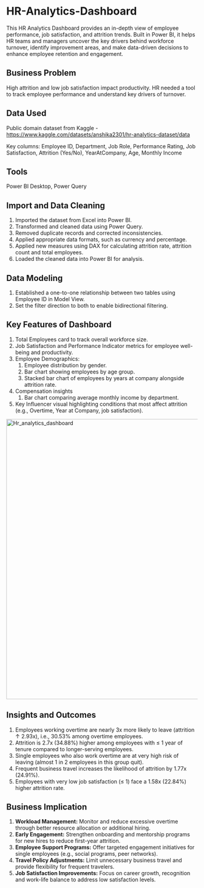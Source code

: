 # HR-Analytics-Dashboard
This HR Analytics Dashboard provides an in-depth view of employee performance, job satisfaction, and attrition trends. Built in Power BI, it helps HR teams and managers uncover the key drivers behind workforce turnover, identify improvement areas, and make data-driven decisions to enhance employee retention and engagement.

## Business Problem
High attrition and low job satisfaction impact productivity. HR needed a tool to track employee performance and understand key drivers of turnover.

## Data Used
Public domain dataset from Kaggle - https://www.kaggle.com/datasets/anshika2301/hr-analytics-dataset/data

Key columns: Employee ID, Department, Job Role, Performance Rating, Job Satisfaction, Attrition (Yes/No), YearAtCompany, Age, Monthly Income

## Tools
Power BI Desktop, Power Query

## Import and Data Cleaning
1. Imported the dataset from Excel into Power BI.
2. Transformed and cleaned data using Power Query.
3. Removed duplicate records and corrected inconsistencies.
4. Applied appropriate data formats, such as currency and percentage.
5. Applied new measures using DAX for calculating attrition rate, attrition count and total employees.
6. Loaded the cleaned data into Power BI for analysis.

## Data Modeling
1. Established a one-to-one relationship between two tables using Employee ID in Model View.
2. Set the filter direction to both to enable bidirectional filtering.

## Key Features of Dashboard 
1. Total Employees card to track overall workforce size.
2. Job Satisfaction and Performance Indicator metrics for employee well-being and productivity.
3. Employee Demographics:
     1. Employee distribution by gender.
     2. Bar chart showing employees by age group.
     3. Stacked bar chart of employees by years at company alongside attrition rate.
4. Compensation insights
     1. Bar chart comparing average monthly income by department.
5. Key Influencer visual highlighting conditions that most affect attrition (e.g., Overtime, Year at Company, job satisfaction).

<img width="1312" height="737" alt="Hr_analytics_dashboard" src="https://github.com/user-attachments/assets/d4fad437-983e-4312-b395-3ea14deb3385" />

## Insights and Outcomes
1. Employees working overtime are nearly 3x more likely to leave (attrition ↑ 2.93x), i.e., 30.53% among overtime employees.
2. Attrition is 2.7x (34.88%) higher among employees with ≤ 1 year of tenure compared to longer-serving employees.
3. Single employees who also work overtime are at very high risk of leaving (almost 1 in 2 employees in this group quit).
4. Frequent business travel increases the likelihood of attrition by 1.77x (24.91%).
5. Employees with very low job satisfaction (≤ 1) face a 1.58x (22.84%) higher attrition rate.

## Business Implication
1. __Workload Management:__ Monitor and reduce excessive overtime through better resource allocation or additional hiring.
2. **Early Engagement:** Strengthen onboarding and mentorship programs for new hires to reduce first-year attrition.
3. **Employee Support Programs:** Offer targeted engagement initiatives for single employees (e.g., social programs, peer networks).
4. **Travel Policy Adjustments:** Limit unnecessary business travel and provide flexibility for frequent travelers.
5. **Job Satisfaction Improvements:** Focus on career growth, recognition and work-life balance to address low satisfaction levels.

